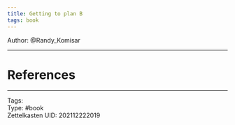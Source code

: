 ```yaml
---
title: Getting to plan B
tags: book
---
```

Author: @Randy_Komisar

---
# References

---
Tags:  
Type: #book  
Zettelkasten UID: 202112222019  


